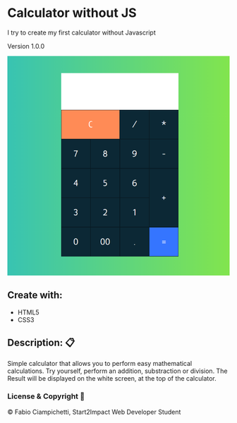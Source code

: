# Calculator without JS

I try to create my first calculator without Javascript

Version 1.0.0

![alt text](./assets/img/image.png)

## Create with:

- HTML5
- CSS3

## Description: :clipboard:

Simple calculator that allows you to perform easy mathematical calculations. Try yourself, perform an addition,
substraction or division. The Result will be displayed on the white screen, at the top of the calculator.

### License & Copyright :closed_lock_with_key:

© Fabio Ciampichetti, Start2Impact Web Developer Student


